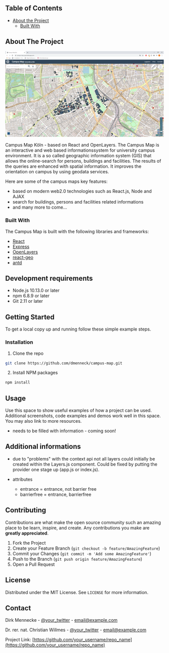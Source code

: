 <!-- TABLE OF CONTENTS -->

## Table of Contents

- [About the Project](#about-the-project)
  - [Built With](#built-with)

<!-- ABOUT THE PROJECT -->

## About The Project

![image](./src/data/img/app.png)

Campus Map Köln - based on React and OpenLayers. The Campus Map is an interactive and web based informationssystem for university campus environment. It is a so called geographic information system (GIS) that allows
the online-search for persons, buildings and facilities. The results of the queries are enhanced with spatial information. It improves the orientation on campus by using geodata services.

Here are some of the campus maps key features:

- based on modern web2.0 technologies such as React.js, Node and AJAX
- search for buildings, persons and facilities related informations
- and many more to come...

### Built With

The Campus Map is built with the following libraries and frameworks:

- [React](https://reactjs.org/)
- [Express](https://expressjs.com/de/)
- [OpenLayers](https://openlayers.org/)
- [react-geo](https://github.com/terrestris/react-geo)
- [antd](https://ant.design/)

<!-- Development requirements -->

## Development requirements

- Node.js 10.13.0 or later
- npm 6.8.9 or later
- Git 2.11 or later

<!-- GETTING STARTED -->

## Getting Started

To get a local copy up and running follow these simple example steps.

### Installation

1. Clone the repo

```sh
git clone https://github.com/dmenneck/campus-map.git
```

2. Install NPM packages

```sh
npm install
```

<!-- USAGE EXAMPLES -->

## Usage

Use this space to show useful examples of how a project can be used. Additional screenshots, code examples and demos work well in this space. You may also link to more resources.

- needs to be filled with information - coming soon!

<!-- Additional informations -->

## Additional informations

- due to "problems" with the context api not all layers could initially be created within the Layers.js component.
  Could be fixed by putting the provider one stage up (app.js or index.js).

- attributes
  - entrance = entrance, not barrier free
  - barrierfree = entrance, barrierfree

<!-- CONTRIBUTING -->

## Contributing

Contributions are what make the open source community such an amazing place to be learn, inspire, and create. Any contributions you make are **greatly appreciated**.

1. Fork the Project
2. Create your Feature Branch (`git checkout -b feature/AmazingFeature`)
3. Commit your Changes (`git commit -m 'Add some AmazingFeature'`)
4. Push to the Branch (`git push origin feature/AmazingFeature`)
5. Open a Pull Request

<!-- LICENSE -->

## License

Distributed under the MIT License. See `LICENSE` for more information.

<!-- CONTACT -->

## Contact

Dirk Mennecke - [@your_twitter](https://twitter.com/your_username) - email@example.com

Dr. rer. nat. Christian Willmes - [@your_twitter](https://twitter.com/your_username) - email@example.com

Project Link: [https://github.com/your_username/repo_name](https://github.com/your_username/repo_name)

